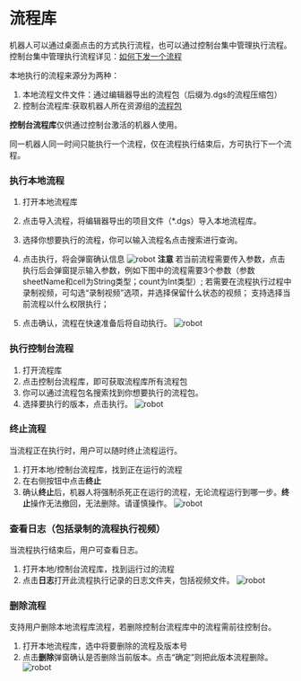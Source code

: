 # 流程库

机器人可以通过桌面点击的方式执行流程，也可以通过控制台集中管理执行流程。
控制台集中管理执行流程详见：[如何下发一个流程](../Console/process/runProcess.md?_v=v2020.4)

本地执行的流程来源分为两种：
1. 本地流程文件文件：通过编辑器导出的流程包（后缀为.dgs的流程压缩包）
2. 控制台流程库:获取机器人所在资源组的[流程包](..\Console\packages\aboutPackages.md?_v=v2020.4)

**控制台流程库**仅供通过控制台激活的机器人使用。

同一机器人同一时间只能执行一个流程，仅在流程执行结束后，方可执行下一个流程。


### 执行本地流程
1. 打开本地流程库
2. 点击导入流程，将编辑器导出的项目文件（*.dgs）导入本地流程库。
3. 选择你想要执行的流程，你可以输入流程名点击搜索进行查询。
4. 点击执行，将会弹窗确认信息
![robot](https://docimages.blob.core.chinacloudapi.cn/images/Robot/Robot-ExecuteProcessDialog-0.png)
**注意** 
若当前流程需要传入参数，点击执行后会弹窗提示输入参数，例如下图中的流程需要3个参数（参数sheetName和cell为String类型；count为Int类型）;
若需要在流程执行过程中录制视频，可勾选“录制视频”选项，并选择保留什么状态的视频；
支持选择当前流程以什么权限执行；

5. 点击确认，流程在快速准备后将自动执行。
![robot](https://docimages.blob.core.chinacloudapi.cn/images/Robot/Robot-Process-0.png)


### 执行控制台流程
1. 打开流程库
2. 点击控制台流程库，即可获取流程库所有流程包
3. 你可以通过流程包名搜索找到你想要执行的流程包。
4. 选择要执行的版本，点击执行。
![robot](https://docimages.blob.core.chinacloudapi.cn/images/Robot/Robot-Process-Console-0.png)


### 终止流程

当流程正在执行时，用户可以随时终止流程运行。
1. 打开本地/控制台流程库，找到正在运行的流程
2. 在右侧按钮中点击**终止**
3. 确认**终止**后，机器人将强制杀死正在运行的流程，无论流程运行到哪一步。**终止**操作无法撤回，无法删除。请谨慎操作。
![robot](https://docimages.blob.core.chinacloudapi.cn/images/Robot/Robot-Process-Kill-0.png)


### 查看日志（包括录制的流程执行视频）

当流程执行结束后，用户可查看日志。
1. 打开本地/控制台流程库，找到运行过的流程
2. 点击**日志**打开此流程执行记录的日志文件夹，包括视频文件。
![robot](https://docimages.blob.core.chinacloudapi.cn/images/Robot/Robot-Process-Log-0.png)

### 删除流程
支持用户删除本地流程库流程，若删除控制台流程库中的流程需前往控制台。
1. 打开本地流程库，选中将要删除的流程及版本号
2. 点击**删除**弹窗确认是否删除当前版本。点击“确定”则把此版本流程删除。
![robot](https://docimages.blob.core.chinacloudapi.cn/images/Robot/robot-deleteflow-1.png)
